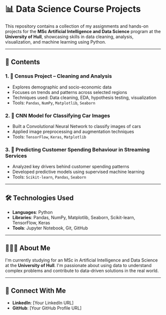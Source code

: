 # 📊 Data Science Course Projects

This repository contains a collection of my assignments and hands-on projects for the **MSc Artificial Intelligence and Data Science** program at the **University of Hull**, showcasing skills in data cleaning, analysis, visualization, and machine learning using Python.

---

## 📁 Contents

### 1. 📌 Census Project – Cleaning and Analysis
- Explores demographic and socio-economic data
- Focuses on trends and patterns across selected regions
- Techniques used: Data cleaning, EDA, hypothesis testing, visualization
- Tools: `Pandas`, `NumPy`, `Matplotlib`, `Seaborn`

### 2. 🚗 CNN Model for Classifying Car Images
- Built a Convolutional Neural Network to classify images of cars
- Applied image preprocessing and augmentation techniques
- Tools: `TensorFlow`, `Keras`, `Matplotlib`

### 3. 🎥 Predicting Customer Spending Behaviour in Streaming Services
- Analyzed key drivers behind customer spending patterns
- Developed predictive models using supervised machine learning
- Tools: `Scikit-learn`, `Pandas`, `Seaborn`

---

## 🛠 Technologies Used
- **Languages**: Python  
- **Libraries**: Pandas, NumPy, Matplotlib, Seaborn, Scikit-learn, TensorFlow, Keras  
- **Tools**: Jupyter Notebook, Git, GitHub

---

## 👩🏾‍🎓 About Me
I'm currently studying for an MSc in Artificial Intelligence and Data Science at the **University of Hull**. I'm passionate about using data to understand complex problems and contribute to data-driven solutions in the real world.

---

## 🔗 Connect With Me
- **LinkedIn**: [Your LinkedIn URL]
- **GitHub**: [Your GitHub Profile URL]

